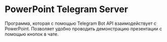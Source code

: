 # PowerPoint Telegram Server
Программа, которая с помощью Telegram Bot API взаимодействует с PowerPoint. Позволяет удобно проводить демонстрацию презентации с помощью кнопок в чате.
